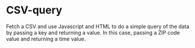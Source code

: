 # CSV-query
Fetch a CSV and use Javascript and HTML to do a simple query of the data by passing a key and returning a value. In this case, passing a ZIP code value and returning a time value.
